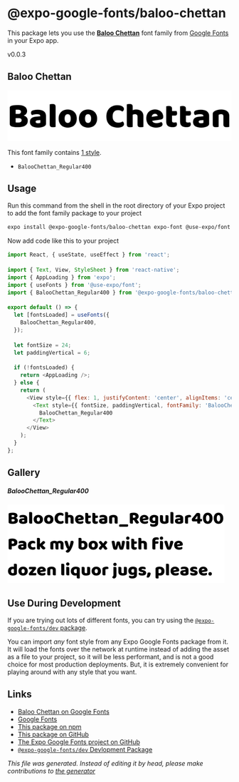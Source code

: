 # @expo-google-fonts/baloo-chettan

This package lets you use the [**Baloo Chettan**](https://fonts.google.com/specimen/Baloo+Chettan) font family from [Google Fonts](https://fonts.google.com/) in your Expo app.

v0.0.3

## Baloo Chettan

![Baloo Chettan](./font-family.png)

This font family contains [1 style](#gallery).

- `BalooChettan_Regular400`

## Usage

Run this command from the shell in the root directory of your Expo project to add the font family package to your project
```sh
expo install @expo-google-fonts/baloo-chettan expo-font @use-expo/font
```

Now add code like this to your project
```js
import React, { useState, useEffect } from 'react';

import { Text, View, StyleSheet } from 'react-native';
import { AppLoading } from 'expo';
import { useFonts } from '@use-expo/font';
import { BalooChettan_Regular400 } from '@expo-google-fonts/baloo-chettan';

export default () => {
  let [fontsLoaded] = useFonts({
    BalooChettan_Regular400,
  });

  let fontSize = 24;
  let paddingVertical = 6;

  if (!fontsLoaded) {
    return <AppLoading />;
  } else {
    return (
      <View style={{ flex: 1, justifyContent: 'center', alignItems: 'center' }}>
        <Text style={{ fontSize, paddingVertical, fontFamily: 'BalooChettan_Regular400' }}>
          BalooChettan_Regular400
        </Text>
      </View>
    );
  }
};

```

## Gallery

##### BalooChettan_Regular400
![BalooChettan_Regular400](./5e430d6e47dbe9220996407624585cda368b6ce19a23c3f46844a06db3c0a679.ttf.png)


## Use During Development

If you are trying out lots of different fonts, you can try using the [`@expo-google-fonts/dev` package](https://www.npmjs.com/package/@expo-google-fonts/dev).

You can import *any* font style from any Expo Google Fonts package from it. It will load the fonts
over the network at runtime instead of adding the asset as a file to your project, so it will be 
less performant, and is not a good choice for most production deployments. But, it is extremely convenient
for playing around with any style that you want.

## Links

- [Baloo Chettan on Google Fonts](https://fonts.google.com/specimen/Baloo+Chettan)
- [Google Fonts](https://fonts.google.com/)
- [This package on npm](https://www.npmjs.com/package/@expo-google-fonts/baloo-chettan)
- [This package on GitHub](https://github.com/expo/google-fonts/tree/master/font-packages/baloo-chettan)
- [The Expo Google Fonts project on GitHub](https://github.com/expo/google-fonts)
- [`@expo-google-fonts/dev` Devlopment Package](https://github.com/expo/google-fonts/tree/master/font-packages/dev)


*This file was generated. Instead of editing it by head, please make contributions to [the generator](https://github.com/expo/google-fonts/tree/master/packages/generator)*
